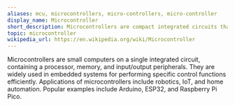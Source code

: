 ```yaml
---
aliases: mcu, microcontrollers, micro-controllers, micro-controller
display_name: Microcontroller
short_description: Microcontrollers are compact integrated circuits that control embedded systems.
topic: microcontroller
wikipedia_url: https://en.wikipedia.org/wiki/Microcontroller
---
```

Microcontrollers are small computers on a single integrated circuit, containing a processor, memory, and input/output peripherals. They are widely used in embedded systems for performing specific control functions efficiently. Applications of microcontrollers include robotics, IoT, and home automation. Popular examples include Arduino, ESP32, and Raspberry Pi Pico.
